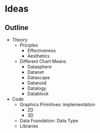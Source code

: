 Ideas
=========

Outline
---------
* Theory
  * Priciples
    * Effectiveness
    * Aesthetics
  * Different Chart Means
    * Datasphere
    * Datanet
    * Datascape
    * Datanoid
    * Datalogy
    * Datablock
* Code
  * Graphics Primitives: implementation
    * 2D
    * 3D
  * Data Foundation: Data Type
  * Libraries
